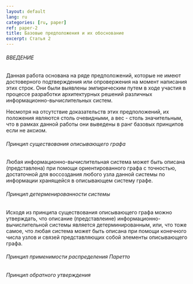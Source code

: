 ```yaml
---
layout: default
lang: ru
categories: [ru, paper]
ref: paper-2
title: Базовые предположения и их обоснование
excerpt: Статья 2
---
```


###### ВВЕДЕНИЕ

Данная работа основана на ряде предположений, которые не имеют достоверного подтверждения или опровержения на момент написания этих строк. Они были выявлены эмпирическим путем в ходе участия в процессе разработки архитектурных решений различных информационно-вычислительных систем.

Несмотря на отсутствие доказательств этих предположений, их положения являются столь очевидными, а вес - столь значительным, что в рамках данной работы они выведены в ранг базовых принципов если не аксиом.

###### Принцип существования описывающего графа

Любая информационно-вычислительная система может быть описана (представлена) при помощи ориентированного графа с точностью, достаточной для воссоздания любого узла данной системы по информации хранящейся в описывающем систему графе.

###### Принцип детерменированности системы

Исходя из принципа существования описывающего графа можно утверждать, что описание (представлеине) информационно-вычислительной системы является детерминированным, или, что тоже самое, что любая система может быть описана при помощи конечного числа узлов и связей представляющих собой элементы описывающего графа.

###### Принцип применимости распределения Паретто

###### Принцип обратного утверждения